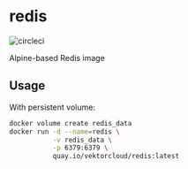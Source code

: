 # redis

![circleci][circleci]

Alpine-based Redis image

## Usage

With persistent volume:
```bash
docker volume create redis_data
docker run -d --name=redis \
           -v redis_data \
           -p 6379:6379 \
           quay.io/vektorcloud/redis:latest
```

[circleci]: https://img.shields.io/circleci/build/gh/vektorcloud/redis?color=1dd6c9&logo=CircleCI&logoColor=1dd6c9&style=for-the-badge "redis"
